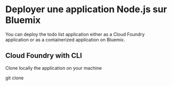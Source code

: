 
# Deployer une application Node.js sur Bluemix
You can deploy the todo list application either as a Cloud Foundry application or as a containerized application on Bluemix.

## Cloud Foundry with CLI
Clone locally the application on your machine

  git clone 
  


